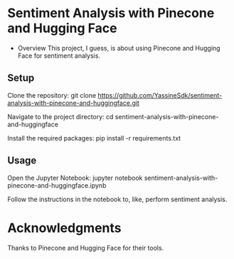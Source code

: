 # **Sentiment Analysis with Pinecone and Hugging Face**
* Overview
This project, I guess, is about using Pinecone and Hugging Face for sentiment analysis.

## **Setup**
Clone the repository: git clone https://github.com/YassineSdk/sentiment-analysis-with-pinecone-and-huggingface.git

Navigate to the project directory: cd sentiment-analysis-with-pinecone-and-huggingface

Install the required packages: pip install -r requirements.txt

## **Usage**
Open the Jupyter Notebook: jupyter notebook sentiment-analysis-with-pinecone-and-huggingface.ipynb

Follow the instructions in the notebook to, like, perform sentiment analysis.

# **Acknowledgments**
Thanks to Pinecone and Hugging Face for their tools.

